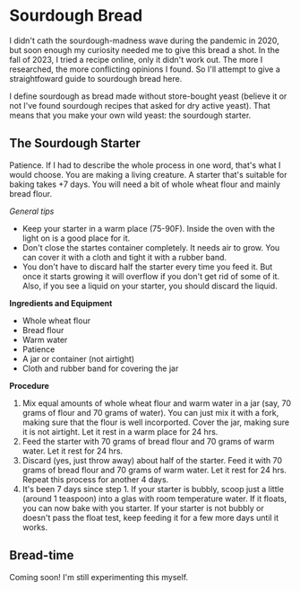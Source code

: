 # Sourdough Bread

I didn't cath the sourdough-madness wave during the pandemic in 2020, but soon enough my curiosity needed me to give this bread a shot. In the fall of 2023, I tried a recipe online, only it didn't work out. The more I researched, the more conflicting opinions I found. So I'll attempt to give a straightfoward guide to sourdough bread here. 

I define sourdough as bread made without store-bought yeast (believe it or not I've found sourdough recipes that asked for dry active yeast). That means that you make your own wild yeast: the sourdough starter.

## The Sourdough Starter

Patience. If I had to describe the whole process in one word, that's what I would choose. You are making a living creature. A starter that's suitable for baking takes +7 days. You will need a bit of whole wheat flour and mainly bread flour.

*General tips*
- Keep your starter in a warm place (75-90F). Inside the oven with the light on is a good place for it.
- Don't close the startes container completely. It needs air to grow. You can cover it with a cloth and tight it with a rubber band.
- You don't have to discard half the starter every time you feed it. But once it starts growing it will overflow if you don't get rid of some of it. Also, if you see a liquid on your starter, you should discard the liquid.

**Ingredients and Equipment** 
- Whole wheat flour
- Bread flour
- Warm water
- Patience
- A jar or container (not airtight)
- Cloth and rubber band for covering the jar

**Procedure**
1. Mix equal amounts of whole wheat flour and warm water in a jar (say, 70 grams of flour and 70 grams of water). You can just mix it with a fork, making sure that the flour is well incorported. Cover the jar, making sure it is not airtight. Let it rest in a warm place for 24 hrs.
2. Feed the starter with 70 grams of bread flour and 70 grams of warm water. Let it rest for 24 hrs.
3. Discard (yes, just throw away) about half of the starter. Feed it with 70 grams of bread flour and 70 grams of warm water. Let it rest for 24 hrs. Repeat this process for another 4 days.
4. It's been 7 days since step 1. If your starter is bubbly, scoop just a little (around 1 teaspoon) into a glas with room temperature water. If it floats, you can now bake with you starter. If your starter is not bubbly or doesn't pass the float test, keep feeding it for a few more days until it works. 

## Bread-time

Coming soon! I'm still experimenting this myself.